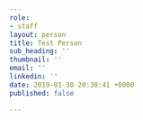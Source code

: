 ```yaml
---
role:
- staff
layout: person
title: Test Person
sub_heading: ''
thumbnail: ''
email: ''
linkedin: ''
date: 2019-01-30 20:30:41 +0000
published: false

---
```

